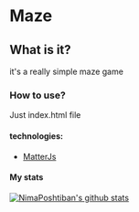# Maze

## What is it?

it's a really simple maze game

### How to use?

Just index.html file

#### technologies:

- [MatterJs](https://brm.io/matter-js/index.html)

#### My stats

[![NimaPoshtiban's github stats](https://github-readme-stats.vercel.app/api?username=NimaPoshtiban)](https://github.com/NimaPoshtiban/github-readme-stats)
